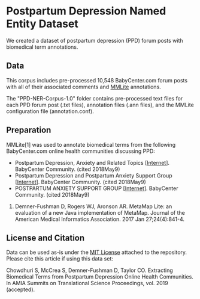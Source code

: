 # Postpartum Depression Named Entity Dataset

We created a dataset of postpartum depression (PPD) forum posts with biomedical term annotations. 

## Data
This corpus includes pre-processed 10,548 BabyCenter.com forum posts with all of their associated comments and [MMLite](https://metamap.nlm.nih.gov/MetaMapLite.shtml) annotations. 

The "PPD-NER-Corpus-1.0" folder contains pre-processed text files for each PPD forum post (.txt files), annotation files (.ann files), and the MMLite configuration file (annotation.conf). 

## Preparation
MMLite[1] was used to annotate biomedical terms from the following BabyCenter.com online health communities discussing PPD:
* Postpartum Depression, Anxiety and Related Topics [[Internet](https://community.babycenter.com/groups/a15325)]. BabyCenter Community. (cited 2018May9)
* Postpartum Depression and Postpartum Anxiety Support Group [[Internet](https://community.babycenter.com/groups/a6742129)]. BabyCenter Community. (cited 2018May9)
* POSTPARTUM ANXIETY SUPPORT GROUP [[Internet](https://community.babycenter.com/groups/a6718921)]. BabyCenter Community. (cited 2018May9) 

1. Demner-Fushman D, Rogers WJ, Aronson AR. MetaMap Lite: an evaluation of a new Java implementation of MetaMap. Journal of the American Medical Informatics Association. 2017 Jan 27;24(4):841-4.

## License and Citation
Data can be used as-is under the [MIT License](https://github.com/translational-informatics/ppd-named-entity-dataset/blob/master/LICENSE) attached to the repository. Please cite this article if using this data set:

Chowdhuri S, McCrea S, Demner-Fushman D, Taylor CO. Extracting Biomedical Terms from Postpartum Depression Online Health Communities. In AMIA Summits on Translational Science Proceedings, vol. 2019 (accepted).
